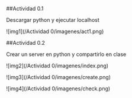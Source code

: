 ##Actividad 0.1

Descargar python y ejecutar localhost

![img1](/Actividad 0/imagenes/act1.png)

##Actividad 0.2

Crear un server en python y compartirlo en clase

![img2](/Actividad 0/imagenes/index.png)


![img3](/Actividad 0/imagenes/create.png)


![img4](/Actividad 0/imagenes/check.png)


